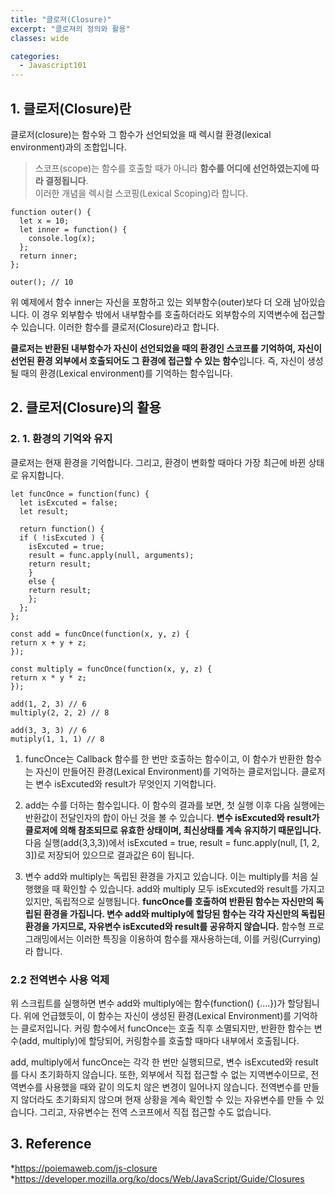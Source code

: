 ```yaml
---
title: "클로져(Closure)"
excerpt: "클로져의 정의와 활용"
classes: wide

categories:
  - Javascript101
---
```


## 1. 클로저(Closure)란
클로저(closure)는 함수와 그 함수가 선언되었을 때 렉시컬 환경(lexical environment)과의 조합입니다.

> 스코프(scope)는 함수를 호출할 때가 아니라 **함수를 어디에 선언하였는지에 따라 결정됩니다**.    
> 이러한 개념을 렉시컬 스코핑(Lexical Scoping)라 합니다.

````
function outer() {
  let x = 10;
  let inner = function() {
    console.log(x);
  };
  return inner;
};

outer(); // 10
````

위 예제에서 함수 inner는 자신을 포함하고 있는 외부함수(outer)보다 더 오래 남아있습니다. 이 경우 외부함수 밖에서 내부함수를 호출하더라도 외부함수의 지역변수에 접근할 수 있습니다. 이러한 함수를 클로저(Closure)라고 합니다.

**클로저는 반환된 내부함수가 자신이 선언되었을 때의 환경인 스코프를 기억하여, 자신이 선언된 환경 외부에서 호출되어도 그 환경에 접근할 수 있는 함수**입니다. 즉, 자신이 생성될 때의 환경(Lexical environment)를 기억하는 함수입니다.

## 2. 클로저(Closure)의 활용

### 2. 1. 환경의 기억와 유지
클로저는 현재 환경을 기억합니다. 그리고, 환경이 변화할 때마다 가장 최근에 바뀐 상태로 유지합니다.

````
let funcOnce = function(func) {
  let isExcuted = false;
  let result;

  return function() {
  if ( !isExcuted ) {
    isExcuted = true;
    result = func.apply(null, arguments);
    return result;
    }
    else {
    return result;
    };
  };
};

const add = funcOnce(function(x, y, z) {
return x + y + z;
});

const multiply = funcOnce(function(x, y, z) {
return x * y * z;
});

add(1, 2, 3) // 6
multiply(2, 2, 2) // 8

add(3, 3, 3) // 6
mutiply(1, 1, 1) // 8
````

1. funcOnce는 Callback 함수를 한 번만 호출하는 함수이고, 이 함수가 반환한 함수는 자신이 만들어진 환경(Lexical Environment)를 기억하는 클로저입니다. 클로저는 변수 isExcuted와 result가 무엇인지 기억합니다.

2. add는 수를 더하는 함수입니다. 이 함수의 결과를 보면, 첫 실행 이후 다음 실행에는 반환값이 전달인자의 합이 아닌 것을 볼 수 있습니다. **변수 isExcuted와 result가 클로저에 의해 참조되므로 유효한 상태이며, 최신상태를 계속 유지하기 때문입니다.** 다음 실행(add(3,3,3))에서 isExcuted = true, result = func.apply(null, [1, 2, 3])로 저장되어 있으므로 결과값은 6이 됩니다.

3. 변수 add와 multiply는 독립된 환경을 가지고 있습니다. 이는 multiply를 처음 실행했을 때 확인할 수 있습니다. add와 multiply 모두 isExcuted와 result를 가지고 있지만, 독립적으로 실행됩니다.  **funcOnce를 호출하여 반환된 함수는 자신만의 독립된 환경을 가집니다. 변수 add와 multiply에 할당된 함수는 각각 자신만의 독립된 환경을 가지므로, 자유변수 isExcuted와 result를 공유하지 않습니다.** 함수형 프로그래밍에서는 이러한 특징을 이용하여 함수를 재사용하는데, 이를 커링(Currying)라 합니다.

    
### 2.2 전역변수 사용 억제
위 스크립트를 실행하면 변수 add와 multiply에는 함수(function() {....})가 할당됩니다. 위에 언급했듯이, 이 함수는 자신이 생성된 환경(Lexical Environment)를 기억하는 클로저입니다. 커링 함수에서 funcOnce는 호출 직후 소멸되지만, 반환한 함수는 변수(add, multiply)에 할당되어, 커링함수를 호출할 때마다 내부에서 호출됩니다.

add, multiply에서 funcOnce는 각각 한 번만 실행되므로, 변수 isExcuted와 result를 다시 초기화하지 않습니다. 또한, 외부에서 직접 접근할 수 없는 지역변수이므로, 전역변수를 사용했을 때와 같이 의도치 않은 변경이 일어나지 않습니다. 전역변수를 만들지 않더라도 초기화되지 않으며 현재 상황을 계속 확인할 수 있는 자유변수를 만들 수 있습니다. 그리고, 자유변수는 전역 스코프에서 직접 접근할 수도 없습니다.

## 3. Reference
*https://poiemaweb.com/js-closure    
*https://developer.mozilla.org/ko/docs/Web/JavaScript/Guide/Closures

